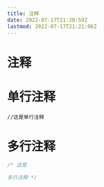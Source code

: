 ```yaml
---
title: 注释
date: 2022-07-17T21:20:59Z
lastmod: 2022-07-17T21:21:06Z
---
```


# 注释

# 单行注释

`//这是单行注释`

# 多行注释

```JavaScript
/* 这是

多行注释 */
```

